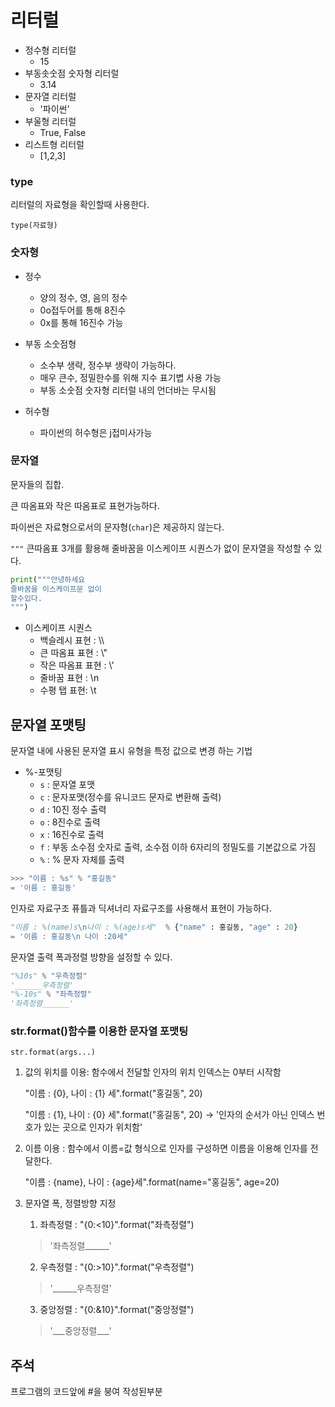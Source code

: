 # 리터럴

* 정수형 리터럴
  * 15
* 부동솟숫점 숫자형 리터럴
  * 3.14
* 문자열 리터럴
  * '파이썬'
* 부울형 리터럴
  * True, False
* 리스트형 리터럴
  * [1,2,3]

### type

리터럴의 자료형을 확인할때 사용한다.

`type(자료형)`

### 숫자형

* 정수
  * 양의 정수, 영, 음의 정수
  * 0o접두어를 통해 8진수
  * 0x를 통해 16진수 가능

* 부동 소숫점형
  * 소수부 생략, 정수부 생략이 가능하다.
  * 매우 큰수, 정밀한수를 위해 지수 표기볍 사용 가능
  * 부동 소숫점 숫자형 리터럴 내의 언더바는 무시됨

* 허수형
  * 파이썬의 허수형은 j접미사가능

### 문자열

문자들의 집합.

큰 따옴표와 작은 따옴표로 표현가능하다.

파이썬은 자료형으로서의 문자형(`char`)은 제공하지 않는다.

`"""` 큰따옴표 3개를 활용해 줄바꿈을 이스케이프 시퀀스가 없이 문자열을 작성할 수 있다.

```py
print("""안녕하세요
줄바꿈을 이스케이프문 없이
할수있다.
""")
```

* 이스케이프 시퀀스
  * 백슬레시 표현 : \\\
  * 큰 따옴표 표현 : \\"
  * 작은 따옴표 표현 : \\'
  * 줄바꿈 표현 : \\n
  * 수평 탭 표현: \\t

## 문자열 포맷팅

문자열 내에 사용된 문자열 표시 유형을 특정 값으로 변경 하는 기법

* %-포맷팅
  * `s` : 문자열 포맷
  * `c` : 문자포맷(정수를 유니코드 문자로 변환해 출력)
  * `d` : 10진 정수 출력
  * `o` : 8진수로 출력
  * `x` : 16진수로 출력
  * `f` : 부동 소수점 숫자로 출력, 소수점 이하 6자리의 정밀도를 기본값으로 가짐
  * `%` : % 문자 자체를 출력

```python
>>> "이름 : %s" % "홍길동"
= '이름 : 홍길동'
```

인자로 자료구조 퓨틀과 딕셔너리 자료구조를 사용해서 표현이 가능하다.

```py
"이름 : %(name)s\n나이 : %(age)s세"  % {"name" : 홍길동, "age" : 20}
= '이름 : 홍길동\n 나이 :20세"
```

문자열 출력 폭과정렬 방향을 설정할 수 있다.

```py
"%10s" % "우측정렬"
'______우측정렬'
"%-10s" % "좌측정렬"
'좌측정렬______'
```

### str.format()함수를 이용한 문자열 포맷팅

`str.format(args...)`

1. 값의 위치를 이용: 함수에서 전달할 인자의 위치 인덱스는 0부터 시작함
    
    "이름 : {0}, 나이 : {1} 세".format("홍길동", 20)

    "이름 : {1}, 나이 : {0} 세".format("홍길동", 20)
    -> '인자의 순서가 아닌 인덱스 번호가 있는 곳으로 인자가 위치함'

2. 이름 이용 : 함수에서 이름=값 형식으로 인자를 구성하면 이름을 이용해 인자를 전달한다.


    "이름 : {name}, 나이 : {age}세".format(name="홍길동", age=20)

3. 문자열 폭, 정렬방향 지정
   1. 좌측정렬 : "{0:<10}".format("좌측정렬")

    > '좌측정렬______'

   2. 우측정렬 : "{0:>10}".format("우측정렬")

    > '______우측정렬'

   3. 중앙정렬 : "{0:&10}".format("중앙정렬")

    > '\_\_\_중앙정렬___'

## 주석

프로그램의 코드앞에 #을 붕여 작성된부분

